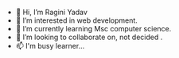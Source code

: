 - 👋 Hi, I’m Ragini Yadav
- 👀 I’m interested in web development.
- 🌱 I’m currently learning Msc computer science.
- 💞️ I’m looking to collaborate on, not decided .
- 📫 I'm busy learner...

<!---
RaagLibr/RaagLibr is a ✨ special ✨ repository because its `README.md` (this file) appears on your GitHub profile.
You can click the Preview link to take a look at your changes.
--->

